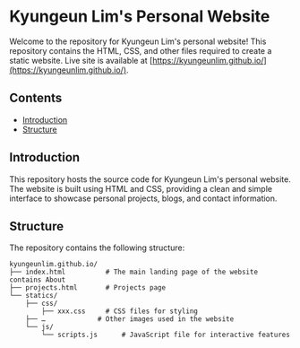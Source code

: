 # Kyungeun Lim's Personal Website

Welcome to the repository for Kyungeun Lim's personal website! This repository contains the HTML, CSS, and other files required to create a static website. Live site is available at [https://kyungeunlim.github.io/](https://kyungeunlim.github.io/).

## Contents

- [Introduction](#introduction)
- [Structure](#structure)

## Introduction

This repository hosts the source code for Kyungeun Lim's personal website. The website is built using HTML and CSS, providing a clean and simple interface to showcase personal projects, blogs, and contact information.

## Structure

The repository contains the following structure:
```
kyungeunlim.github.io/
├── index.html          # The main landing page of the website contains About
├── projects.html       # Projects page
└── statics/
    ├── css/
        ├── xxx.css     # CSS files for styling   
    ├── …             # Other images used in the website
    └── js/
        └── scripts.js      # JavaScript file for interactive features
```
